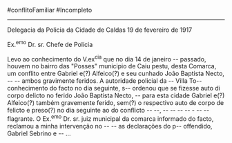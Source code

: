 #conflitoFamiliar
#Incompleto 

---


Delegacia da Policia da Cidade de Caldas
19 de fevereiro de 1917

Ex.<sup>emo</sup> Dr. sr. Chefe de Polícia

Levo ao conhecimento do V.ex<sup>cia</sup>  que no dia 14 de janeiro -- passado, houvem no bairro das "Posses" municipio de Caiu pestu, desta Comarca, um conflito entre Gabriel e(?) Alfeico(?) e seu cunhado João Baptista Necto, -- -- ambos gravimente feridos.
A autoridade policial da -- Villa To-- conhecimento do facto no dia seguinte, s-- ordenou que se fizesse auto di corpo delicto no ferido João Baptista Necto, -- para esta cidade Gabriel e(?) Alfeico(?) também gravemente ferido, sem(?) o respectivo auto de corpo de felicto e preso(?) no dia seguinte ao do conflicto -- --, -- -- -- -- - -- -- flagrante.
O Ex.<sup>emo</sup> Dr. sr. juiz municipal da comarca informado do facto, reclamou a minha intervenção no --
 -- as declarações do p-- offendido, Gabriel Sebrino e -- ...